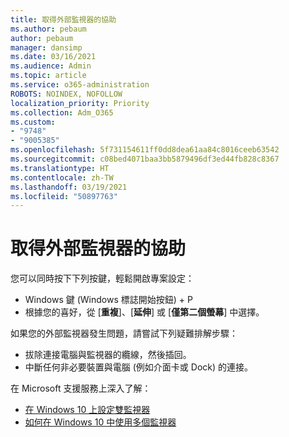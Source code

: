 ```yaml
---
title: 取得外部監視器的協助
ms.author: pebaum
author: pebaum
manager: dansimp
ms.date: 03/16/2021
ms.audience: Admin
ms.topic: article
ms.service: o365-administration
ROBOTS: NOINDEX, NOFOLLOW
localization_priority: Priority
ms.collection: Adm_O365
ms.custom:
- "9748"
- "9005385"
ms.openlocfilehash: 5f731154611ff0dd8dea61aa84c8016ceeb63542
ms.sourcegitcommit: c08bed4071baa3bb5879496df3ed44fb828c8367
ms.translationtype: HT
ms.contentlocale: zh-TW
ms.lasthandoff: 03/19/2021
ms.locfileid: "50897763"
---
```

# <a name="get-help-with-external-monitors"></a>取得外部監視器的協助

您可以同時按下下列按鍵，輕鬆開啟專案設定：

- Windows 鍵 (Windows 標誌開始按鈕) + P
- 根據您的喜好，從 [**重複**]、[**延伸**] 或 [**僅第二個螢幕**] 中選擇。

如果您的外部監視器發生問題，請嘗試下列疑難排解步驟：

- 拔除連接電腦與監視器的纜線，然後插回。
- 中斷任何非必要裝置與電腦 (例如介面卡或 Dock) 的連接。

在 Microsoft 支援服務上深入了解：

- [在 Windows 10 上設定雙監視器](https://support.microsoft.com/windows/set-up-dual-monitors-on-windows-10-3d5c15dc-cc63-d850-aeb6-b41778147554)
- [如何在 Windows 10 中使用多個監視器](https://support.microsoft.com/windows/how-to-use-multiple-monitors-in-windows-10-329c6962-5a4d-b481-7baa-bec9671f728a)

